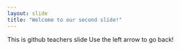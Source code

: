 ```yaml
---
layout: slide
title: "Welcome to our second slide!"
---
```

This is github teachers slide
Use the left arrow to go back!